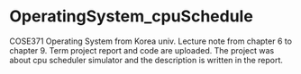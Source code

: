 # OperatingSystem_cpuSchedule
COSE371 Operating System from Korea univ.
Lecture note from chapter 6 to chapter 9.
Term project report and code are uploaded.
The project was about cpu scheduler simulator and the description is written in the report.
